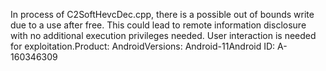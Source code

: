 In process of C2SoftHevcDec.cpp, there is a possible out of bounds write due to a use after free. This could lead to remote information disclosure with no additional execution privileges needed. User interaction is needed for exploitation.Product: AndroidVersions: Android-11Android ID: A-160346309